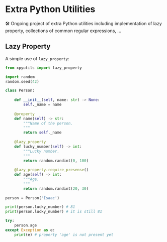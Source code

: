 # Extra Python Utilities

🛠️ Ongoing project of extra Python utilities including implementation of lazy property, 
collections of common regular expressions, ...

## Lazy Property

A simple use of `lazy_property`:

```python
from xpyutils import lazy_property

import random
random.seed(42)

class Person:
    
    def __init__(self, name: str) -> None:
        self._name = name
    
    @property
    def name(self) -> str:
        """Name of the person.
        """
        return self._name
    
    @lazy_property
    def lucky_number(self) -> int:
        """Lucky number.
        """
        return random.randint(0, 100)
    
    @lazy_property.require_presense()
    def age(self) -> int:
        """Age.
        """
        return random.randint(20, 30)
    
person = Person('Isaac')

print(person.lucky_number) # 81
print(person.lucky_number) # it is still 81

try: 
    person.age
except Exception as e:
    print(e) # property 'age' is not present yet
```